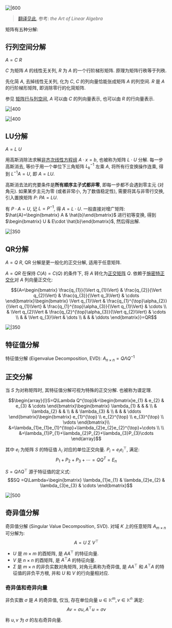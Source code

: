 ![|600](../../attach/Pasted%20image%2020230803211419.avif)

> [翻译见此](../../attach/Pasted%20image%2020230803211454.avif), 参考: *the Art of Linear Algebra*

矩阵有五种分解: 

## 行列空间分解

$A=C\ R$

$C$ 为矩阵 $A$ 的线性无关列, $R$ 为 $A$ 的一个行阶梯形矩阵. 原理为矩阵行秩等于列秩.

先化简 $A$, 去掉线性无关列, 化为 $C$, $C$ 的列向量恰能张成矩阵 $A$ 的列空间. $R$ 是 $A$ 的行阶梯形矩阵, 即消除零行的化简矩阵. 

参见 [矩阵行与列空间](矩阵运算.md), $A$ 可以由 $C$ 的列向量表示, 也可以由 $R$ 的行向量表示.

![|400](../../attach/Pasted%20image%2020230805214731.avif)

![|400](../../attach/Pasted%20image%2020230805215507.avif)

## LU分解

$A=L\ U$

用高斯消除法求解[非齐次线性方程组](线性方程组/线性方程组的解.md) $A\cdot x=b$, 也被称为矩阵 $L\cdot U$ 分解. 
每一步高斯消去, 等价于用一个单位下三角矩阵 $L_{k}^{-1}$ 左乘 $A$, 将所有行变换操作连乘, 得到 $L^{-1}A=U$, 即 $A=LU$. 

高斯消去法的充要条件是**所有顺序主子式都非零**, 即每一步都不会遇到零主元 (对角元). 如果某步主元为零 (或者非常小, 为了数值稳定性), 需要将其与非零行交换, 引入置换矩阵 $P$: $PA=LU$. 

有 $P\cdot A=U$, 记 $L=P^{-1}$, 得 $A=L\cdot U$. 一般直接对增广矩阵: $\hat{A}=\begin{bmatrix} A  & \hat{b}\end{bmatrix}$ 进行初等变换, 得到 $\begin{bmatrix} U & E\cdot \hat{b}\end{bmatrix}$, 然后得出解.

![|350](../../attach/Pasted%20image%2020230806175213.avif)

## QR分解

$A=Q\ R$, QR 分解是更一般化的正交分解, 适用于任意矩阵.

$A=QR$ 在保持 $C(A)=C(Q)$ 的条件下, 将 $A$ 转化为[正交矩阵](矩阵相似.md#正交矩阵) $Q$. 依赖于[施密特正交化](向量空间/施密特向量正交化.md)对 $A$ 列向量正交化:

$${A=\begin{bmatrix}
\frac{q_{1}}{\Vert q_{1}\Vert} & \frac{q_{2}}{\Vert q_{2}\Vert} & \frac{q_{3}}{\Vert q_3\Vert} & \cdots 
\end{bmatrix}\begin{bmatrix}
\Vert q_{1}\Vert & \frac{q_{1}^{\top}\alpha_{2}}{\Vert q_{1}\Vert} & \frac{q_{1}^{\top}\alpha_{3}}{\Vert q_{1}\Vert} & \cdots  \\
 & \Vert q_{2}\Vert &  \frac{q_{2}^{\top}\alpha_{3}}{\Vert q_{2}\Vert} & \cdots \\ 
 &    & \Vert q_{3}\Vert & \dots \\
 &  &  & \ddots 
\end{bmatrix}}=QR$$

![|350](../../attach/Pasted%20image%2020230806180207.avif)

## 特征值分解

特征值分解 (Eigenvalue Decomposition, EVD): $A_{n\times n}=Q\Lambda Q^{-1}$

## 正交分解

当 $S$ 为对称矩阵时, 其特征值分解可视为特殊的正交分解. 也被称为谱定理.

$$\begin{array}{l}S=Q\Lambda Q^{\top}&=\begin{bmatrix}e_{1} & e_{2} & e_{3} & \cdots \end{bmatrix}\begin{bmatrix}
\lambda_{1} &  &  &  \\
 & \lambda_{2} &  &  \\
 &  & \lambda_{3} &  \\
 &  &  &  \ddots
\end{bmatrix}\begin{bmatrix}
e_{1}^{\top} \\ e_{2}^{\top} \\ e_{3}^{\top} \\ \vdots
\end{bmatrix}\\
&=\lambda_{1}e_{1}e_{1}^{\top}+\lambda_{2}e_{2}e_{2}^{\top}+\cdots \\ \\
&=\lambda_{1}P_{1}+\lambda_{2}P_{2}+\lambda_{3}P_{3}\cdots 
\end{array}$$

其中 $e_{i}$ 为矩阵 $S$ 的特征值 $\lambda_{i}$ 对应的单位正交向量. $P_{i}=e_{i}e_{i}^{\top}$, 满足: $$P_{1}+P_{2}+P_{3}+\cdots =QQ^{T}=E_{n}$$

$S=Q\Lambda Q^{\top}$ 源于特征值的定义式: $$SQ =Q\Lambda=\begin{bmatrix}
\lambda_{1}e_{1} & \lambda_{2}e_{2}  & \lambda_{3}e_{3} & \cdots 
\end{bmatrix}$$

![|500](../../attach/线性代数_矩阵正交分解.avif)

## 奇异值分解

奇异值分解 (Singular Value Decomposition, SVD). 对域 $K$ 上的任意矩阵 $A_{m\times n}$ 可分解为: $$A=U\ \Sigma\ V^{\top}$$

- $U$ 是 $m\times m$ 的酉矩阵, 是 $AA^{\top}$ 的特征向量.
- $V$ 是 $n\times n$ 的酉矩阵, 是 $A^{\top}A$ 的特征向量.
- $\Sigma$ 是 $m\times n$ 的非负实数对角矩阵, 对角元素称为奇异值, 是 $AA^\top$ 和 $A^{\top}A$ 的特征值的非负平方根, 并和 $U$ 和 $V$ 的行向量相对应.

### 奇异值和奇异向量

非负实数 $\sigma$ 是 $A$ 的奇异值, 仅当, 存在单位向量 $u\in\mathbb{K}^{m}, v\in\mathbb{K}^{n}$ 满足: $$Av=\sigma u,A^{\top}u=\sigma v$$

称 $u,v$ 为 $\sigma$ 的左右奇异向量.
